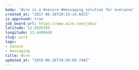 ```yaml
---
body: 'Wire is a #secure #messaging solution for everyone'
created_at: "2017-06-28T20:33:14.687Z"
is_approved: true
job_board_url: https://www.wire.com/jobs/
latitude: 52.5026393
longitude: 13.4408648
slug: wire
tags:
- secure
- messaging
title: Wire
updated_at: "2019-06-16T10:36:09.740Z"
---
```

